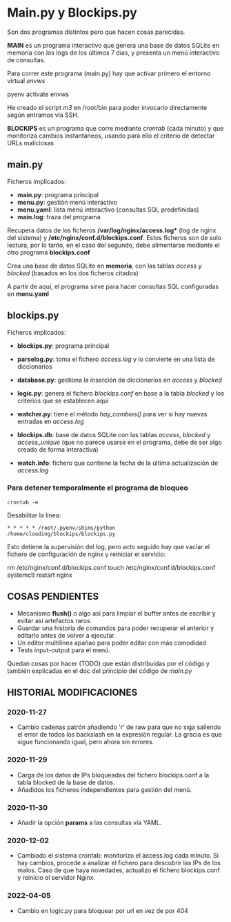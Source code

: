 # Main.py y Blockips.py

Son dos programas distintos pero que hacen cosas parecidas.

**MAIN** es un programa interactivo que genera una base de datos SQLite en memoria con los logs de los últimos 7 días,
y presenta un menú interactivo de consultas.

Para correr este programa (main.py) hay que activar primero el entorno virtual *envws*

pyenv activate envws

He creado el script *m3* en /root/bin para poder invocarlo directamente según entramos vía SSH.

**BLOCKIPS** es un programa que corre mediante *crontab* (cada minuto) y que monitoriza cambios instantáneos, 
usando para ello el criterio de detectar URLs maliciosas

## main.py

Ficheros implicados: 

* **main.py**: programa principal
* **menu.py**: gestión menú interactivo
* **menu.yaml**: lista menú interactivo (consultas SQL predefinidas)
* **main.log**: traza del programa

Recupera datos de los ficheros **/var/log/nginx/access.log\*** (log de nginx del sistema) y **/etc/nginx/conf.d/blockips.conf**.
Estos ficheros son de solo lectura, por lo tanto, en el caso del segundo, debe alimentarse mediante el otro programa **blockips.conf**

Crea una base de datos SQLite en **memoria**, con las tablas *access* y *blocked* (basados en los dos ficheros citados)

A partir de aquí, el programa sirve para hacer consultas SQL configuradas en **menu.yaml**

## blockips.py

Ficheros implicados:

* **blockips.py**: programa principal
* **parselog.py**: toma el fichero *access.log* y lo convierte en una lista de diccionarios
* **database.py**: gestiona la inserción de diccionarios en *access* y *blocked*
* **logic.py**: genera el fichero *blockips.conf* en base a la tabla *blocked* y los criterios que se establecen aquí
* **watcher.py**: tiene el método *hay_cambios()* para ver si hay nuevas entradas en *access.log*

* **blockips.db**: base de datos SQLite con las tablas *access*, *blocked* y *access_unique* (que no parece usarse en el programa, debe de ser algo creado de forma interactiva)
* **watch.info**: fichero que contiene la fecha de la última actualización de *access.log*

### Para detener temporalmente el programa de bloqueo

`crontab -e`

Desabilitar la línea:

`* * * * * /root/.pyenv/shims/python /home/clouding/blockips/blockips.py`

Esto detiene la supervisión del log, pero acto seguido hay que vaciar el fichero  de configuración
de nginx y reiniciar el servicio:

rm /etc/nginx/conf.d/blockips.conf
touch /etc/nginx/conf.d/blockips.conf
systemctl restart nginx

## COSAS PENDIENTES
* Mecanismo **flush()** o algo así para limpiar el buffer antes de escribir y evitar así artefactos raros.
* Guardar una historia de comandos para poder recuperar el anterior y editarlo antes de volver a ejecutar.
* Un editor multilínea apañao para poder editar con más comodidad
* Tests input-output para el menú. 

Quedan cosas por hacer (TODO) que están distribuidas por el código 
y también explicadas en el doc del principio del código de *main.py*

## HISTORIAL MODIFICACIONES

### 2020-11-27
* Cambio cadenas patrón añadiendo 'r' de raw para que no siga saliendo el error de todos los backslash en la expresión regular. La gracia es que sigue funcionando igual, pero ahora sin errores.
### 2020-11-29
* Carga de los datos de IPs bloqueadas del fichero blockips.conf a la tabla blocked de la base de datos.
* Añadidos los ficheros independientes para gestión del menú.
### 2020-11-30
* Añadir la opción **params** a las consultas vía YAML. 
### 2020-12-02
* Cambiado el sistema crontab: monitorizo el access.log cada minuto. Si hay cambios, procede a analizar el fichero para descubrir las IPs de los malos. Caso de que haya novedades, actualizo el fichero blockips.conf y reinicio el servidor Nginx.
### 2022-04-05
* Cambio en logic.py para bloquear por url en vez de por 404
